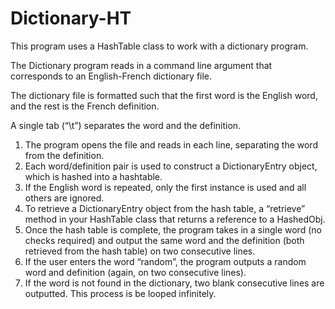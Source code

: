 Dictionary-HT
=============

This program uses a HashTable class to work with a dictionary program. 

The Dictionary program reads in a command line argument that corresponds to an English-French dictionary file. 

The dictionary file is formatted such that the first word is the English word, and the rest is the French definition. 

A single tab (“\t”) separates the word and the definition.

1. The program opens the file and reads in each line, separating the word from the definition. 
2. Each word/definition pair is used to construct a DictionaryEntry object, which is  hashed into a hashtable.
3. If the English word is repeated, only the first instance is used and all others are ignored. 
4. To retrieve a DictionaryEntry object from the hash table, a “retrieve” method in your HashTable class that returns a reference to a HashedObj. 
5. Once the hash table is complete, the program takes in a single word (no checks required) and output the same word and the definition (both retrieved from the hash table) on two consecutive lines. 
6. If the user enters the word “random”, the program outputs a random word and definition (again, on two consecutive lines). 
7. If the word is not found in the dictionary, two blank consecutive lines are outputted. This process is be looped infinitely.
